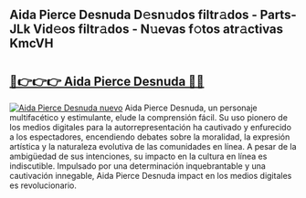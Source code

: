 ## Aida Pierce Desnuda D𝚎sn𝚞dos filtr𝚊dos - Parts-JLk Vid𝚎os filtr𝚊dos - N𝚞evas f𝚘tos atr𝚊ctivas KmcVH

# <h2><a href="http://mb1yoo.tromn.icu/?c=Aida+Pierce+Desnuda">🔗👉👉👉 Aida Pierce Desnuda 🔗🔗</a></h2>

[![Aida Pierce Desnuda nuevo](https://i.imgur.com/pEAQMta.gif)](http://mb1yoo.tromn.icu/?c=Aida+Pierce+Desnuda)
Aida Pierce Desnuda, un personaje multifacético y estimulante, elude la comprensión fácil. Su uso pionero de los medios digitales para la autorrepresentación ha cautivado y enfurecido a los espectadores, encendiendo debates sobre la moralidad, la expresión artística y la naturaleza evolutiva de las comunidades en línea. A pesar de la ambigüedad de sus intenciones, su impacto en la cultura en línea es indiscutible. Impulsado por una determinación inquebrantable y una cautivación innegable, Aida Pierce Desnuda impact en los medios digitales es revolucionario.
